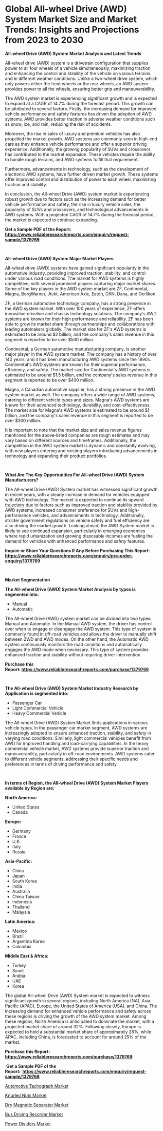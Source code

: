 <p><h1>Global All-wheel Drive (AWD) System Market Size and Market Trends: Insights and Projections from 2023 to 2030</h1></p><p><strong>All-wheel Drive (AWD) System Market Analysis and Latest Trends</strong></p>
<p><p>All-wheel drive (AWD) system is a drivetrain configuration that supplies power to all four wheels of a vehicle simultaneously, maximizing traction and enhancing the control and stability of the vehicle on various terrains and in different weather conditions. Unlike a two-wheel drive system, which only powers either the front wheels or the rear wheels, an AWD system provides power to all the wheels, ensuring better grip and maneuverability.</p><p>The AWD system market is experiencing significant growth and is expected to expand at a CAGR of 14.7% during the forecast period. This growth can be attributed to several factors. Firstly, the increasing demand for improved vehicle performance and safety features has driven the adoption of AWD systems. AWD provides better traction in adverse weather conditions such as snow, ice, and rain, reducing the risk of accidents.</p><p>Moreover, the rise in sales of luxury and premium vehicles has also propelled the market growth. AWD systems are commonly seen in high-end cars as they enhance vehicle performance and offer a superior driving experience. Additionally, the growing popularity of SUVs and crossovers has contributed to the market expansion. These vehicles require the ability to handle rough terrains, and AWD systems fulfill that requirement.</p><p>Furthermore, advancements in technology, such as the development of electronic AWD systems, have further driven market growth. These systems offer improved control and distribution of power to each wheel, maximizing traction and stability.</p><p>In conclusion, the All-wheel Drive (AWD) system market is experiencing robust growth due to factors such as the increasing demand for better vehicle performance and safety, the rise in luxury vehicle sales, the popularity of SUVs and crossovers, and technological advancements in AWD systems. With a projected CAGR of 14.7% during the forecast period, the market is expected to continue expanding.</p></p>
<p><strong>Get a Sample PDF of the Report:&nbsp; <a href="https://www.reliableresearchreports.com/enquiry/request-sample/1379769">https://www.reliableresearchreports.com/enquiry/request-sample/1379769</a></strong></p>
<p>&nbsp;</p>
<p><strong>All-wheel Drive (AWD) System Major Market Players</strong></p>
<p><p>All-wheel drive (AWD) systems have gained significant popularity in the automotive industry, providing improved traction, stability, and control under various road conditions. The market for AWD systems is highly competitive, with several prominent players capturing major market shares. Some of the key players in the AWD system market are ZF, Continental, Magna, BorgWarner, Jtekt, American Axle, Eaton, GKN, Dana, and Oerlikon.</p><p>ZF, a German automotive technology company, has a strong presence in the AWD system market. With over 100 years of experience, ZF offers innovative driveline and chassis technology solutions. The company's AWD systems are known for their high performance and reliability. ZF has been able to grow its market share through partnerships and collaborations with leading automakers globally. The market size for ZF's AWD systems is estimated to be around $2 billion, and the company's sales revenue in this segment is reported to be over $500 million.</p><p>Continental, a German automotive manufacturing company, is another major player in the AWD system market. The company has a history of over 140 years, and it has been manufacturing AWD systems since the 1990s. Continental's AWD systems are known for their superior performance, efficiency, and safety. The market size for Continental's AWD systems is estimated to be around $1.5 billion, and the company's sales revenue in this segment is reported to be over $400 million.</p><p>Magna, a Canadian automotive supplier, has a strong presence in the AWD system market as well. The company offers a wide range of AWD systems, catering to different vehicle types and sizes. Magna's AWD systems are known for their advanced technology, durability, and cost-effectiveness. The market size for Magna's AWD systems is estimated to be around $1 billion, and the company's sales revenue in this segment is reported to be over $300 million.</p><p>It is important to note that the market size and sales revenue figures mentioned for the above-listed companies are rough estimates and may vary based on different sources and timeframes. Additionally, the competition in the AWD system market is dynamic and constantly evolving, with new players entering and existing players introducing advancements in technology and expanding their product portfolios.</p></p>
<p>&nbsp;</p>
<p><strong>What Are The Key Opportunities For All-wheel Drive (AWD) System Manufacturers?</strong></p>
<p><p>The All-wheel Drive (AWD) System market has witnessed significant growth in recent years, with a steady increase in demand for vehicles equipped with AWD technology. The market is expected to continue its upward trajectory due to factors such as improved traction and stability provided by AWD systems, increased consumer preference for SUVs and high-performance vehicles, and advancements in technology. Additionally, stricter government regulations on vehicle safety and fuel efficiency are also driving the market growth. Looking ahead, the AWD System market is likely to see continued expansion, particularly in emerging economies where rapid urbanization and growing disposable incomes are fueling the demand for vehicles with enhanced performance and safety features.</p></p>
<p><strong>Inquire or Share Your Questions If Any Before Purchasing This Report: <a href="https://www.reliableresearchreports.com/enquiry/pre-order-enquiry/1379769">https://www.reliableresearchreports.com/enquiry/pre-order-enquiry/1379769</a></strong></p>
<p>&nbsp;</p>
<p><strong>Market Segmentation</strong></p>
<p><strong>The All-wheel Drive (AWD) System Market Analysis by types is segmented into:</strong></p>
<p><ul><li>Manual</li><li>Automatic</li></ul></p>
<p><p>The All-wheel Drive (AWD) system market can be divided into two types: Manual and Automatic. In the Manual AWD system, the driver has control over when to engage or disengage the AWD system. This type of system is commonly found in off-road vehicles and allows the driver to manually shift between 2WD and AWD modes. On the other hand, the Automatic AWD system continuously monitors the road conditions and automatically engages the AWD mode when necessary. This type of system provides enhanced traction and stability without requiring driver intervention.</p></p>
<p><strong>Purchase this Report:&nbsp;<a href="https://www.reliableresearchreports.com/purchase/1379769">https://www.reliableresearchreports.com/purchase/1379769</a></strong></p>
<p>&nbsp;</p>
<p><strong>The All-wheel Drive (AWD) System Market Industry Research by Application is segmented into:</strong></p>
<p><ul><li>Passenger Car</li><li>Light Commercial Vehicle</li><li>Heavy Commercial Vehicle</li></ul></p>
<p><p>The All-wheel Drive (AWD) System Market finds applications in various vehicle types. In the passenger car market segment, AWD systems are increasingly adopted to ensure enhanced traction, stability, and safety in varying road conditions. Similarly, light commercial vehicles benefit from AWD for improved handling and load-carrying capabilities. In the heavy commercial vehicle market, AWD systems provide superior traction and maneuverability, particularly in off-road environments. AWD systems cater to different vehicle segments, addressing their specific needs and preferences in terms of driving performance and safety.</p></p>
<p>&nbsp;</p>
<p><strong>In terms of Region, the All-wheel Drive (AWD) System Market Players available by Region are:</strong></p>
<p>
    <p> <strong> North America: </strong>
        <ul>
            <li>United States</li>
            <li>Canada</li>
        </ul>
        </p> 
    <p> <strong> Europe: </strong>
        <ul>
            <li>Germany</li>
            <li>France</li>
            <li>U.K.</li>
            <li>Italy</li>
            <li>Russia</li>
        </ul>
        </p> 
    <p> <strong> Asia-Pacific: </strong>
        <ul>
            <li>China</li>
            <li>Japan</li>
            <li>South Korea</li>
            <li>India</li>
            <li>Australia</li>
            <li>China Taiwan</li>
            <li>Indonesia</li>
            <li>Thailand</li>
            <li>Malaysia</li>
        </ul>
        </p> 
    <p> <strong> Latin America: </strong>
        <ul>
            <li>Mexico</li>
            <li>Brazil</li>
            <li>Argentina Korea</li>
            <li>Colombia</li>
        </ul>
        </p> 
    <p> <strong> Middle East & Africa: </strong>
        <ul>
            <li>Turkey</li>
            <li>Saudi</li>
            <li>Arabia</li>
            <li>UAE</li>
            <li>Korea</li>
        </ul>
    </p>
    </p>
<p><p>The global All-wheel Drive (AWD) System market is expected to witness significant growth in several regions, including North America (NA), Asia Pacific (APAC), Europe, the United States of America (USA), and China. The increasing demand for enhanced vehicle performance and safety across these regions is driving the growth of the AWD system market. Among these regions, North America is anticipated to dominate the market, with a projected market share of around 32%. Following closely, Europe is expected to hold a substantial market share of approximately 28%, while APAC, including China, is forecasted to account for around 25% of the market.</p></p>
<p><strong>Purchase this Report: <a href="https://www.reliableresearchreports.com/purchase/1379769">https://www.reliableresearchreports.com/purchase/1379769</a></strong></p>
<p>&nbsp;<strong>Get a Sample PDF of the Report:&nbsp;&nbsp;<a href="https://www.reliableresearchreports.com/enquiry/request-sample/1379769">https://www.reliableresearchreports.com/enquiry/request-sample/1379769</a></strong></p>
<p><strong></strong></p>
<p><p><a href="https://github.com/luckyshygirl/Market-Research-Report-List-1/blob/main/automotive-tachograph-market.md">Automotive Tachograph Market</a></p><p><a href="https://www.linkedin.com/pulse/knurled-nuts-market-size-share-global-analysis-report-2023-kv9te/">Knurled Nuts Market</a></p><p><a href="https://medium.com/@sanjubabarp23/dry-magnetic-separator-market-competitive-analysis-market-trends-and-forecast-to-2030-e29cae306cdb">Dry Magnetic Separator Market</a></p><p><a href="https://github.com/vimar16th/Market-Research-Report-List-1/blob/main/bus-driving-recorder-market.md">Bus Driving Recorder Market</a></p><p><a href="https://medium.com/@amrutreliable23/power-dividers-market-research-report-its-history-and-forecast-2023-to-2030-14b28fb121e4">Power Dividers Market</a></p></p>